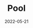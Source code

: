 ---
image_path: images/2022-05-21-160810.jpg
title: Pool
date: 2022-05-21
location: Strandmøllen Dam
---
